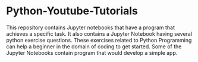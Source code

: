 # Python-Youtube-Tutorials
This repository contains Jupyter notebooks that have a program that achieves a specific task. It also contains a Jupyter Notebook having several python exercise questions. These exercises related to Python Programming can help a beginner in the domain of coding to get started. Some of the Jupyter Notebooks contain program that would develop a simple app.
